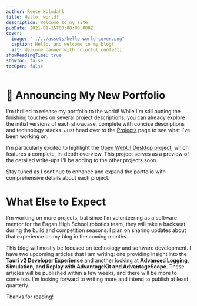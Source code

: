 ```yaml
---
author: Reece Holmdahl
title: Hello, world!
description: Welcome to my site!
pubDate: 2021-01-15T00:00:00.000Z
cover:
  image: "../../assets/hello-world-cover.png"
  caption: Hello, and welcome to my blog!
  alt: Welcome banner with colorful confetti
showReadingTime: true
showToc: false
tocOpen: false
---
```


# 📢 Announcing My New Portfolio

I'm thrilled to release my portfolio to the world! While I'm still putting the finishing touches on several project descriptions, you can already explore the initial versions of each showcase, complete with concise descriptions and technology stacks. Just head over to the [Projects](/projects) page to see what I've been working on.

I'm particularly excited to highlight the [Open WebUI Desktop project](/projects/open-webui-desktop), which features a complete, in-depth overview. This project serves as a preview of the detailed write-ups I'll be adding to the other projects soon.

Stay tuned as I continue to enhance and expand the portfolio with comprehensive details about each project.

# What Else to Expect

I'm working on more projects, but since I'm volunteering as a software mentor for the Eagan High School robotics team, they will take a backseat during the build and competition seasons. I plan on sharing updates about that experience on my blog in the coming months.

This blog will mostly be focused on technology and software development. I have two upcoming articles that I am writing: one providing insight into the **Tauri v2 Developer Experience** and another looking at **Advanced Logging, Simulation, and Replay with AdvantageKit and AdvantageScope**. These articles will be published within a few weeks, and there will be more to come too. I'm looking forward to writing more and intend to publish at least quarterly.

Thanks for reading!
